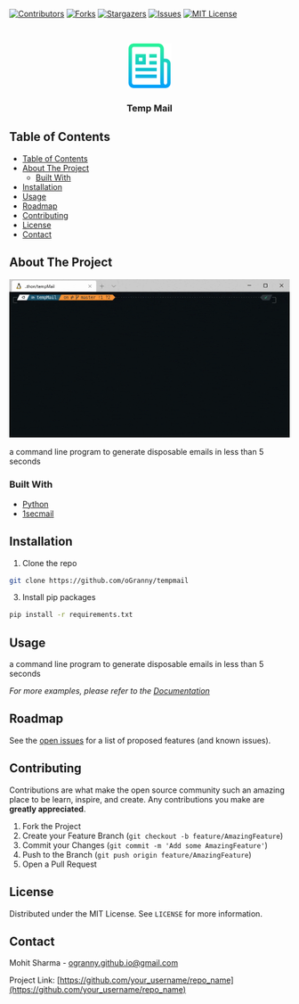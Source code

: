 <!--
*** Thanks for checking out this README Template. If you have a suggestion that would
*** make this better, please fork the repo and create a pull request or simply open
*** an issue with the tag "enhancement".
*** Thanks again! Now go create something AMAZING! :D
-->


<!--
*** I'm using markdown "reference style" links for readability.
*** Reference links are enclosed in brackets [ ] instead of parentheses ( ).
*** See the bottom of this document for the declaration of the reference variables
*** for contributors-url, forks-url, etc. This is an optional, concise syntax you may use.
*** https://www.markdownguide.org/basic-syntax/#reference-style-links
-->
[![Contributors][contributors-shield]][contributors-url]
[![Forks][forks-shield]][forks-url]
[![Stargazers][stars-shield]][stars-url]
[![Issues][issues-shield]][issues-url]
[![MIT License][license-shield]][license-url]



<br />
<p align="center">
    <img src="./screenshots/logo.png" alt="Logo" width="80" height="80">

  <h3 align="center">Temp Mail</h3>
  </p>




## Table of Contents

- [Table of Contents](#table-of-contents)
- [About The Project](#about-the-project)
  - [Built With](#built-with)
- [Installation](#installation)
- [Usage](#usage)
- [Roadmap](#roadmap)
- [Contributing](#contributing)
- [License](#license)
- [Contact](#contact)




## About The Project

[![Product Name Screen Shot][product-screenshot]](https://example.com)

a command line program to generate disposable emails in less than 5 seconds

### Built With
* [Python](https://python.org)
* [1secmail](https://1secmail.com/api/)



## Installation

1. Clone the repo
```sh
git clone https://github.com/oGranny/tempmail
```
3. Install pip packages
```sh
pip install -r requirements.txt
```


## Usage

a command line program to generate disposable emails in less than 5 seconds

_For more examples, please refer to the [Documentation](https://1secmail.com/api)_




## Roadmap

See the [open issues](https://github.com/oGranny/tempmail/issues) for a list of proposed features (and known issues).




## Contributing

Contributions are what make the open source community such an amazing place to be learn, inspire, and create. Any contributions you make are **greatly appreciated**.

1. Fork the Project
2. Create your Feature Branch (`git checkout -b feature/AmazingFeature`)
3. Commit your Changes (`git commit -m 'Add some AmazingFeature'`)
4. Push to the Branch (`git push origin feature/AmazingFeature`)
5. Open a Pull Request




## License

Distributed under the MIT License. See `LICENSE` for more information.




## Contact

Mohit Sharma - ogranny.github.io@gmail.com

Project Link: [https://github.com/your_username/repo_name](https://github.com/your_username/repo_name)



[contributors-shield]: https://img.shields.io/github/contributors/oGranny/tempmail.svg?style=flat-square
[contributors-url]: https://github.com/oGranny/tempmail/graphs/contributors
[forks-shield]: https://img.shields.io/github/forks/oGranny/tempmail.svg?style=flat-square
[forks-url]: https://github.com/oGranny/tempmail/network/members
[stars-shield]: https://img.shields.io/github/stars/oGranny/tempmail.svg?style=flat-square
[stars-url]: https://github.com/oGranny/tempmail/stargazers
[issues-shield]: https://img.shields.io/github/issues/oGranny/tempmail.svg?style=flat-square
[issues-url]: https://github.com/oGranny/tempmail/issues
[license-shield]: https://img.shields.io/github/license/oGranny/tempmail.svg?style=flat-square
[license-url]: https://github.com/oGranny/tempmail/blob/master/LICENSE.txt
[linkedin-shield]: https://img.shields.io/badge/-LinkedIn-black.svg?style=flat-square&logo=linkedin&colorB=555
[product-screenshot]: ./screenshots/demo.gif
